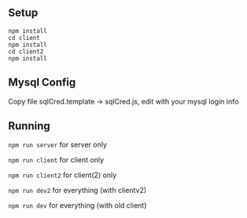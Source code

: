 ## Setup
```
npm install
cd client
npm install
cd client2
npm install
```
## Mysql Config
Copy file sqlCred.template -> sqlCred.js, edit with your mysql login info
## Running

```npm run server``` for server only

```npm run client``` for client only

```npm run client2``` for client(2) only

```npm run dev2``` for everything (with clientv2)

```npm run dev``` for everything (with old client)
